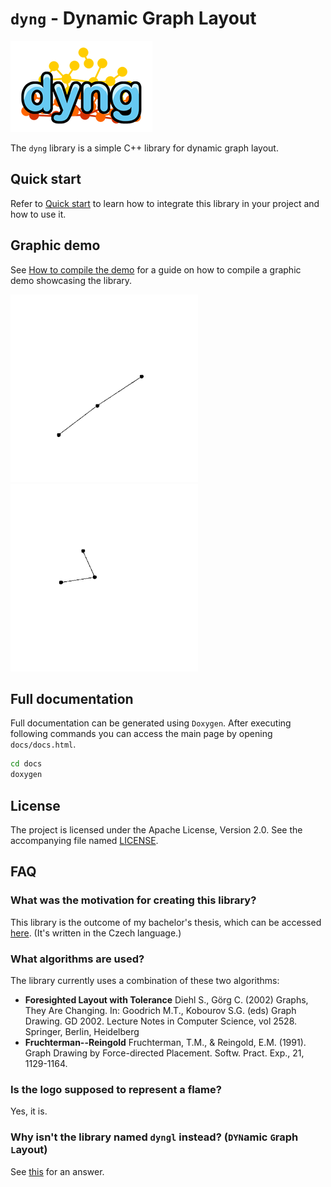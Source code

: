 # `dyng` - Dynamic Graph Layout

![Logo](logo.png)

The `dyng` library is a simple C++ library for dynamic graph layout.

## Quick start

Refer to [Quick start](docs/QUICK_START.md) to learn how to integrate this library in your project and how to use it.

## Graphic demo

See [How to compile the demo](RUNNING_DEMO.md) for a guide on how to compile a graphic demo showcasing the library.

![Low map gif](low_map_video.gif) ![High map gif](high_map_video.gif)


## Full documentation

Full documentation can be generated using `Doxygen`. After executing following commands you can access the main page by opening `docs/docs.html`.

```bash
cd docs
doxygen
```

## License
The project is licensed under the Apache License, Version 2.0. See the accompanying file named [LICENSE](LICENSE).

## FAQ

### What was the motivation for creating this library?
This library is the outcome of my bachelor's thesis, which can be accessed [here](https://is.muni.cz/auth/th/ro22a/). (It's written in the Czech language.)

### What algorithms are used?

The library currently uses a combination of these two algorithms:

- **Foresighted Layout with Tolerance**
Diehl S., Görg C. (2002) Graphs, They Are Changing. In: Goodrich M.T., Kobourov S.G. (eds) Graph Drawing. GD 2002. Lecture Notes in Computer Science, vol 2528. Springer, Berlin, Heidelberg
- **Fruchterman--Reingold**
Fruchterman, T.M., & Reingold, E.M. (1991). Graph Drawing by Force-directed Placement. Softw. Pract. Exp., 21, 1129-1164.

### Is the logo supposed to represent a flame?

Yes, it is.

### Why isn't the library named `dyngl` instead? (`DYN`amic `G`raph `L`ayout)

See [this](https://youtu.be/dQw4w9WgXcQ) for an answer.

